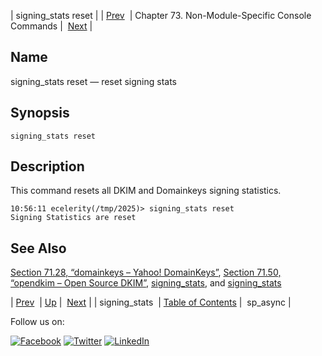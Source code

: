 | signing_stats reset |
| [Prev](console_commands.signing_stats.php)  | Chapter 73. Non-Module-Specific Console Commands |  [Next](console_commands.sp_async.php) |

<a name="console_commands.signing_stats_reset"></a>
## Name

signing_stats reset — reset signing stats

## Synopsis

`signing_stats reset`

<a name="idp12851024"></a>
## Description

This command resets all DKIM and Domainkeys signing statistics.

```
10:56:11 ecelerity(/tmp/2025)> signing_stats reset
Signing Statistics are reset
```
<a name="idp12853296"></a>
## See Also

[Section 71.28, “domainkeys – Yahoo! DomainKeys”](modules.domainkeys.php "71.28. domainkeys – Yahoo! DomainKeys"), [Section 71.50, “opendkim – Open Source DKIM”](modules.opendkim.php "71.50. opendkim – Open Source DKIM"), [signing_stats](conf.ref.signing_stats.php "signing_stats"), and [signing_stats](console_commands.signing_stats.php "signing_stats")

| [Prev](console_commands.signing_stats.php)  | [Up](console.cmds.ref.php) |  [Next](console_commands.sp_async.php) |
| signing_stats  | [Table of Contents](index.php) |  sp_async |

Follow us on:

[![Facebook](https://support.messagesystems.com/images/icon-facebook.png)](http://www.facebook.com/messagesystems) [![Twitter](https://support.messagesystems.com/images/icon-twitter.png)](http://twitter.com/#!/MessageSystems) [![LinkedIn](https://support.messagesystems.com/images/icon-linkedin.png)](http://www.linkedin.com/company/message-systems)